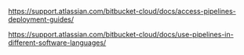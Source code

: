 
https://support.atlassian.com/bitbucket-cloud/docs/access-pipelines-deployment-guides/

https://support.atlassian.com/bitbucket-cloud/docs/use-pipelines-in-different-software-languages/
